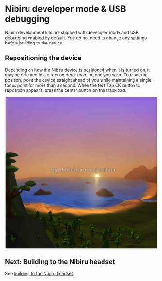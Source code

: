 # Nibiru developer mode & USB debugging

Nibiru development kits are shipped with developer mode and USB debugging enabled by default. You do not need to change any settings before building to the device.

## Repositioning the device

Depending on how the Nibiru device is positioned when it is turned on, it may be oriented in a direction other than the one you wish. To reset the position, point the device straight ahead of you while maintaining a single focus point for more than a second. When the text Tap OK button to reposition appears, press the center button on the track pad.

<p align="center">
  <img alt="Reposition the orientation of the device" width="500px" src="assets/RepositionOrientation.png">
</p>


## Next: Building to the Nibiru headset

See [building to the Nibiru headset](/docs/building-to-nibiru.md).
